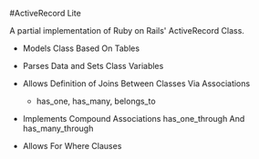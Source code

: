 #ActiveRecord Lite

A partial implementation of Ruby on Rails' ActiveRecord Class.

* Models Class Based On Tables

* Parses Data and Sets Class Variables

* Allows Definition of Joins Between Classes Via Associations

  * has_one, has_many, belongs_to

* Implements Compound Associations has_one_through And has_many_through

* Allows For Where Clauses
